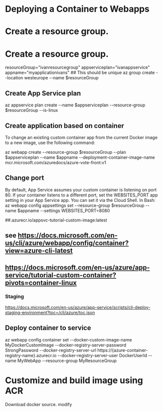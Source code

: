 # Deploying a Container to Webapps 



# Create a resource group.
# Create a resource group.
resourceGroup="ivanresourcegroup"
appserviceplan="ivanappservice"
appname="myapplicationivans" ## This should be unique
az group create --location westeurope --name $resourceGroup

## Create App Service plan 
az appservice plan create --name $appserviceplan --resource-group $resourceGroup --is-linux

## Create application based on container
To change an existing custom container app from the current Docker image to a new image, use the following command:


az webapp create --resource-group $resourceGroup --plan $appserviceplan  --name $appname --deployment-container-image-name mcr.microsoft.com/azuredocs/azure-vote-front:v1
## Change port 
By default, App Service assumes your custom container is listening on port 80. If your container listens to a different port, set the WEBSITES_PORT app setting in your App Service app. You can set it via the Cloud Shell. In Bash:
az webapp config appsettings set --resource-group $resourceGroup --name $appname --settings WEBSITES_PORT=8080

##.azurecr.io/appsvc-tutorial-custom-image:latest

## see https://docs.microsoft.com/en-us/cli/azure/webapp/config/container?view=azure-cli-latest
## https://docs.microsoft.com/en-us/azure/app-service/tutorial-custom-container?pivots=container-linux

### Staging
https://docs.microsoft.com/en-us/azure/app-service/scripts/cli-deploy-staging-environment?toc=/cli/azure/toc.json

## Deploy container to service 
az webapp config container set --docker-custom-image-name MyDockerCustomImage --docker-registry-server-password StrongPassword --docker-registry-server-url https://{azure-container-registry-name}.azurecr.io --docker-registry-server-user DockerUserId --name MyWebApp --resource-group MyResourceGroup



# Customize and build image using ACR 
 Download docker source. modify 



# 

# 